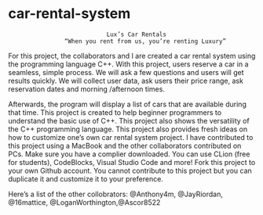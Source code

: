 # car-rental-system

                                Lux’s Car Rentals 
                    “When you rent from us, you’re renting Luxury” 


For this project, the collaborators and I are created a car rental system using the programming language C++. With this project, users reserve a car in a seamless, simple process. We will ask a few questions and users will get results quickly. 
We will collect user data, ask users their price range, ask reservation dates and morning /afternoon times.

Afterwards, the program will display a list of cars that are available during that time. This project is created to help beginner programmers to understand the basic use of C++. This project also shows the versatility of the C++ programming language. This project also provides fresh ideas on how to customize one’s own car rental system project.
I have contributed to this project using a MacBook and the other collaborators contributed on PCs. Make sure you have a complier downloaded. You can use CLion (free for students), CodeBlocks, Visual Studio Code and more! Fork this project to your own Github account.
You cannot contribute to this project but you can duplicate it and customize it to your preference. 

Here’s a list of the other collobrators: @Anthony4m, @JayRiordan, @16mattice, @LoganWorthington,@Ascor8522 



